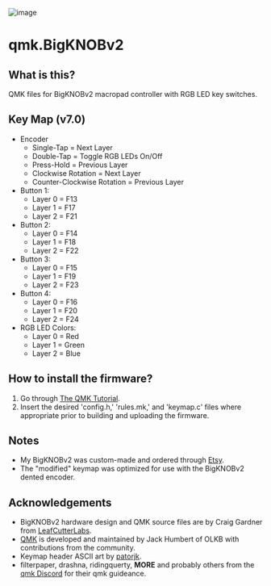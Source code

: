 ![image](https://user-images.githubusercontent.com/31357974/120911848-11029f80-c650-11eb-8896-d142378cb411.png)

# qmk.BigKNOBv2

## What is this?
QMK files for BigKNOBv2 macropad controller with RGB LED key switches.

## Key Map (v7.0)

 * Encoder
   * Single-Tap = Next Layer
   * Double-Tap = Toggle RGB LEDs On/Off
   * Press-Hold = Previous Layer
   * Clockwise Rotation = Next Layer
   * Counter-Clockwise Rotation = Previous Layer
 * Button 1:
   * Layer 0 = F13
   * Layer 1 = F17
   * Layer 2 = F21
 * Button 2:
   * Layer 0 = F14
   * Layer 1 = F18
   * Layer 2 = F22
 * Button 3:
   * Layer 0 = F15
   * Layer 1 = F19
   * Layer 2 = F23
 * Button 4:
   * Layer 0 = F16
   * Layer 1 = F20
   * Layer 2 = F24
 * RGB LED Colors:
   * Layer 0 = Red
   * Layer 1 = Green
   * Layer 2 = Blue

## How to install the firmware?
 1. Go through [The QMK Tutorial](https://docs.qmk.fm/#/newbs).
 2. Insert the desired 'config.h,' 'rules.mk,' and 'keymap.c' files where appropriate prior to building and uploading the firmware. 
   
## Notes
 * My BigKNOBv2 was custom-made and ordered through [Etsy](https://www.etsy.com/shop/LeafCutterLabs?ref=simple-shop-header-name&listing_id=955302431). 
 * The "modified" keymap was optimized for use with the BigKNOBv2 dented encoder. 

## Acknowledgements

* BigKNOBv2 hardware design and QMK source files are by Craig Gardner from [LeafCutterLabs](https://github.com/LeafCutterLabs).
* [QMK](https://qmk.fm/) is developed and maintained by Jack Humbert of OLKB with contributions from the community.
* Keymap header ASCII art by [patorjk](https://patorjk.com/software/taag/).
* filterpaper, drashna, ridingquerty, **MORE** and probably others from the [qmk Discord](https://discord.gg/Uq7gcHh) for their qmk guideance.

